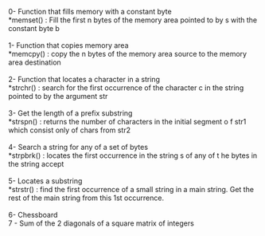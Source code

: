 0- Function that fills memory with a constant byte</br>
	*memset() : Fill the first n bytes of the memory area pointed to by
s with the constant byte b</br></br>
1- Function that copies memory area</br>
	*memcpy() : copy the n bytes of the memory area source to the memory
area destination</br></br>
2- Function that locates a character in a string</br>
	*strchr() : search for the first occurrence of the character c in
the string pointed to by the argument str</br></br>
3- Get the length of a prefix substring</br>
	*strspn() : returns the number of characters in the initial segment o
f str1 which consist only of chars from str2</br></br>
4- Search a string for any of a set of bytes</br>
	*strpbrk() : locates the first occurrence in the string s of any of t
he bytes in the string accept</br></br>
5- Locates a substring</br>
	*strstr() : find the first occurrence of a small string in a main
string. Get the rest of the main string from this 1st occurrence.</br></br>
6- Chessboard</br>
7 - Sum of the 2 diagonals of a square matrix of integers</br>
